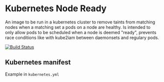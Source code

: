 # Kubernetes Node Ready

An image to be run in a kubernetes cluster to remove taints from matching nodes when a matching set a pods on a node are healthy. Is intended to only allow pods to be scheduled when a node is deemed "ready", prevents race conditions like with kube2iam between daemonsets and regulary pods.

[![Build Status](https://travis-ci.org/bsycorp/kube-node-ready.svg?branch=master)](https://travis-ci.org/bsycorp/kube-node-ready)

## Kubernetes manifest

Example in `kubernetes.yml`